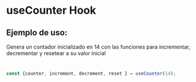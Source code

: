 # useCounter Hook

## Ejemplo de uso:

Genera un contador inicializado en 14 con las funciones para incrementar, decrementar y resetear a su valor inicial
#
```js
const {counter, increment, decrement, reset } = useCounter(14);
```